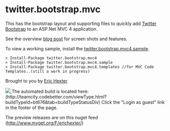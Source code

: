 twitter.bootstrap.mvc 
===================================================
This has the bootstrap layout and supporting files to quickly add [Twitter Bootstrap](http://twitter.github.com/bootstrap/) to an ASP.Net MVC 4 application. <br />

See the overview [blog post](http://lostechies.com/erichexter/2012/11/20/twitter-bootstrap-mvc4-the-template-nuget-package-for-asp-net-mvc4-projects/) for screen shots and features.

To view a working sample, install the [twitter.bootstrap.mvc4.sample](http://nuget.org/packages/twitter.bootstrap.mvc4.sample).

	> Install-Package twitter.bootstrap.mvc4
	> Install-Package twitter.bootstrap.mvc4.sample
	> Install-Package twitter.bootstrap.mvc4.templates //for MVC Code Templates..(still a work in progress)

Brought to you by [Eric Hexter](http://lostechies.com/erichexter/)

<a href="http://teamcity.codebetter.com/viewType.html?buildTypeId=bt676&guest=1">
    <img src="http://teamcity.codebetter.com/app/rest/builds/buildType:(id:bt676)/statusIcon"/>
</a> The automated build is located here: (http://teamcity.codebetter.com/viewType.html?buildTypeId=bt676&tab=buildTypeStatusDiv) Click the "Login as guest" link in the footer of the page.

The preview releases are on this nuget feed (http://www.myget.org/F/erichexter/)

